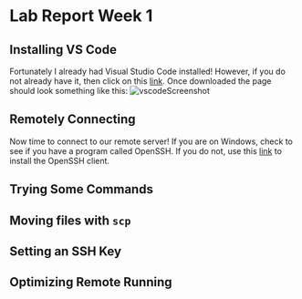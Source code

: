 # **Lab Report Week 1**

## Installing VS Code
Fortunately I already had Visual Studio Code installed! However, if you do not already have it, then click on this [link](https://code.visualstudio.com/download). Once downloaded the page should look something like this: 
![vscodeScreenshot](https://user-images.githubusercontent.com/68180000/193378761-ea4ee918-e2ac-464c-9753-dfc4d266e3f5.jpg)


## Remotely Connecting
Now time to connect to our remote server! If you are on Windows, check to see if you have a program called OpenSSH. If you do not, use this [link](https://docs.microsoft.com/en-us/windows-server/administration/openssh/openssh_install_firstuse) to install the OpenSSH client. 

## Trying Some Commands 

## Moving files with `scp`

## Setting an SSH Key

## Optimizing Remote Running
